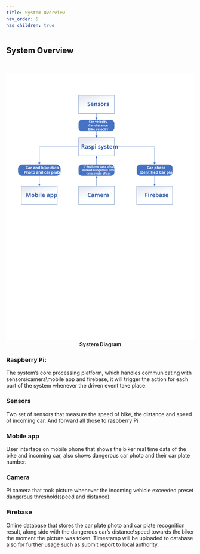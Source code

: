 ```yaml
---
title: System Overview
nav_order: 5
has_children: true
---
```


## System Overview
<br>
<p align="center">
  <img src="../images/system_diagram.svg" width = "600">
  <br> 
  <b> System Diagram </b>    
</p>

### Raspberry Pi:
The system’s core processing platform, which handles communicating with sensors\camera\mobile app and firebase, it will trigger the action for each part of the system whenever the driven event take place.

### Sensors
Two set of sensors that measure the speed of bike, the distance and speed of incoming car. And forward all those to raspberry Pi.
	
### Mobile app
User interface on mobile phone that shows the biker real time data of the bike and incoming car, also shows dangerous car photo and their car plate number.
	
### Camera
Pi camera that took picture whenever the incoming vehicle exceeded preset dangerous threshold(speed and distance).
	
### Firebase
Online database that stores the car plate photo and car plate recognition result, along side with the dangerous car’s distance\speed towards the biker the moment the picture was token. Timestamp will be uploaded to database also for further usage such as submit report to local authority.
